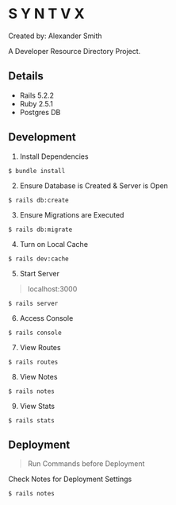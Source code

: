 # S Y N T V X

Created by: Alexander Smith


A Developer Resource Directory Project.

## Details

* Rails 5.2.2
* Ruby 2.5.1
* Postgres DB

## Development

1. Install Dependencies

```
$ bundle install
```

2. Ensure Database is Created & Server is Open

```
$ rails db:create
```

3. Ensure Migrations are Executed

```
$ rails db:migrate
```

4. Turn on Local Cache

```
$ rails dev:cache
```

5. Start Server

> localhost:3000

```
$ rails server
```

6. Access Console

```
$ rails console
```

7. View Routes

```
$ rails routes
```

8. View Notes

```
$ rails notes
```

9. View Stats

```
$ rails stats
```

## Deployment

> Run Commands before Deployment

Check Notes for Deployment Settings
```
$ rails notes
```
